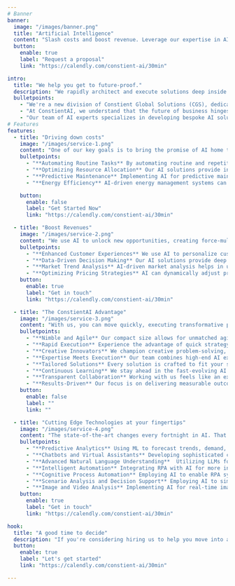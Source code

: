 ```yaml
---
# Banner
banner:
  image: "/images/banner.png"
  title: "Artificial Intelligence"
  content: "Slash costs and boost revenue. Leverage our expertise in AI to radically transform your business."
  button:
    enable: true
    label: "Request a proposal"
    link: "https://calendly.com/constient-ai/30min"

intro:
  title: "We help you get to future-proof."
  description: "We rapidly architect and execute solutions deep inside your business and software processes that result in immediate and long-term gains."
  bulletpoints:
    - "We're a new division of Constient Global Solutions (CGS), dedicated to accelerating the pace of AI transformation in our client's businesses. Incorporated in 2012, CGS is a software services company headquartered in India with offices across Europe and North America."
    - "At ConstientAI, we understand that the future of business hinges on the effective integration of AI technologies. Our mission is to empower your organization with AI-driven solutions that not only streamline operations but also open new avenues for revenue generation and growth"
    - "Our team of AI experts specializes in developing bespoke AI solutions tailored to the unique challenges and opportunities of your business. Whether it's automating routine tasks, extracting insights from data, or creating intelligent customer interfaces, we have the expertise to make it happen"
# Features
features:
  - title: "Driving down costs"
    image: "/images/service-1.png"
    content: "One of our key goals is to bring the promise of AI home to you by working collaboratively with you to achieve measurable reductions in your cost of operations"
    bulletpoints:
      - "**Automating Routine Tasks** By automating routine and repetitive tasks, we help you reduce labor costs and minimize human error, leading to increased operational efficiency."
      - "**Optimizing Resource Allocation** Our AI solutions provide insights for optimal resource allocation, reducing waste and lowering operational costs."
      - "**Predictive Maintenance** Implementing AI for predictive maintenance in manufacturing and other sectors can significantly reduce downtime and maintenance costs."
      - "**Energy Efficiency** AI-driven energy management systems can optimize energy use, leading to substantial cost savings for your business."

    button:
      enable: false
      label: "Get Started Now"
      link: "https://calendly.com/constient-ai/30min"

  - title: "Boost Revenues"
    image: "/images/service-2.png"
    content: "We use AI to unlock new opportunities, creating force-multipliers that result in a higher topline year on year"
    bulletpoints:
      - "**Enhanced Customer Experiences** We use AI to personalize customer experiences, leading to increased customer satisfaction and loyalty, and ultimately, higher revenue."
      - "**Data-Driven Decision Making** Our AI solutions provide deep insights from your data, enabling informed decision-making and identifying new revenue-generating opportunities."
      - "**Market Trend Analysis** AI-driven market analysis helps in understanding emerging trends, allowing your business to stay ahead of the curve and capitalize on new markets."
      - "**Optimizing Pricing Strategies** AI can dynamically adjust pricing based on market demand, competition, and customer behavior, maximizing your revenue potential."
    button:
      enable: true
      label: "Get in touch"
      link: "https://calendly.com/constient-ai/30min"

  - title: "The ConstientAI Advantage"
    image: "/images/service-3.png"
    content: "With us, you can move quickly, executing transformative projects that clearly demonstrate (to your stakeholders) your commitment to future-proofing your business."
    bulletpoints:
      - "**Nimble and Agile** Our compact size allows for unmatched agility and flexibility, adapting swiftly to your unique needs and market changes."
      - "**Rapid Execution** Experience the advantage of quick strategy-to-execution, accelerating your journey towards AI-driven success."
      - "**Creative Innovators** We champion creative problem-solving, delivering innovative and unique AI solutions that set you apart."
      - "**Expertise Meets Execution** Our team combines high-end AI expertise with practical execution skills, ensuring real-world applicability and seamless integration."
      - "**Tailored Solutions** Every solution is crafted to fit your specific challenges and goals, ensuring a truly personalized AI strategy."
      - "**Continuous Learning** We stay ahead in the fast-evolving AI landscape, bringing you the most advanced and efficient solutions."
      - "**Transparent Collaboration** Working with us feels like an extension of your team, with a commitment to openness and joint decision-making."
      - "**Results-Driven** Our focus is on delivering measurable outcomes, whether it's boosting efficiency, cutting costs, or driving revenue growth."
    button:
      enable: false
      label: ""
      link: ""

  - title: "Cutting Edge Technologies at your fingertips"
    image: "/images/service-4.png"
    content: "The state-of-the-art changes every fortnight in AI. That's how rapidly this landscape changes. We track and experiment with each new model, technology and stack. So that you don't have to."
    bulletpoints:
      - "**Predictive Analytics** Using ML to forecast trends, demand, and customer behavior with high accuracy."
      - "**Chatbots and Virtual Assistants** Developing sophisticated chatbots for customer service, enhancing user experience and operational efficiency."
      - "**Advanced Natural Language Understanding**  Utilizing LLMs for deep comprehension of text, enabling sophisticated conversation agents and content analysis tools"
      - "**Intelligent Automation** Integrating RPA with AI for more intelligent and adaptive business process automation, transcending routine task automation."
      - "**Cognitive Process Automation** Employing AI to enable RPA systems to handle complex, unstructured data, significantly enhancing operational efficiency."
      - "**Scenario Analysis and Decision Support** Employing AI to simulate various scenarios and provide prescriptive insights for strategic planning and risk management."
      - "**Image and Video Analysis** Implementing AI for real-time image and video analysis, applicable in security, retail, and healthcare for pattern recognition and anomaly detection"
    button:
      enable: true
      label: "Get in touch"
      link: "https://calendly.com/constient-ai/30min"

hook:
  title: "A good time to decide"
  description: "If you're considering hiring us to help you move into a new AI-leveraged future, remember that the best time to get started was yesterday."
  button:
    enable: true
    label: "Let's get started"
    link: "https://calendly.com/constient-ai/30min"

---
```

